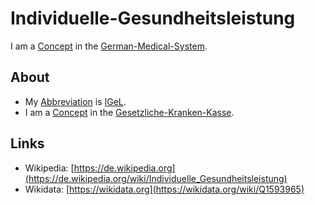 # Individuelle-Gesundheitsleistung

I am a [Concept](600011.md) in the [German-Medical-System](8000999.md).

## About

- My [Abbreviation](210000000.md) is [IGeL](8001007.md).
- I am a [Concept](600011.md) in the [Gesetzliche-Kranken-Kasse](8001008.md).

## Links

- Wikipedia: [https://de.wikipedia.org](https://de.wikipedia.org/wiki/Individuelle_Gesundheitsleistung)
- Wikidata: [https://wikidata.org](https://wikidata.org/wiki/Q1593965)
